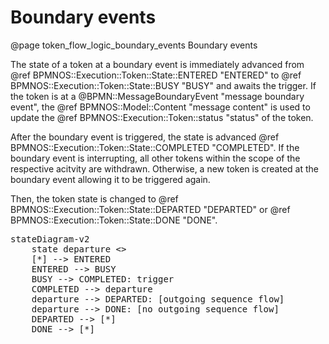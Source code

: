 # Boundary events
@page token_flow_logic_boundary_events Boundary events

The state of a token at a boundary event is immediately advanced from @ref BPMNOS::Execution::Token::State::ENTERED "ENTERED" to @ref BPMNOS::Execution::Token::State::BUSY "BUSY" and awaits the trigger.
If the token is at a @BPMN::MessageBoundaryEvent "message boundary event", the @ref BPMNOS::Model::Content "message content" is used to update the @ref BPMNOS::Execution::Token::status "status" of the token.

After the boundary event is triggered, the state is advanced @ref BPMNOS::Execution::Token::State::COMPLETED "COMPLETED".
If the boundary event is interrupting, all other tokens within the scope of the respective acitvity are withdrawn.
Otherwise, a new token is created at the boundary event allowing it to be triggered again.

Then, the token state is changed to @ref BPMNOS::Execution::Token::State::DEPARTED "DEPARTED" or @ref BPMNOS::Execution::Token::State::DONE "DONE".

<pre class="mermaid">
stateDiagram-v2
    state departure <<choice>>
    [*] --> ENTERED
    ENTERED --> BUSY
    BUSY --> COMPLETED: trigger
    COMPLETED --> departure
    departure --> DEPARTED: [outgoing sequence flow]
    departure --> DONE: [no outgoing sequence flow]
    DEPARTED --> [*]
    DONE --> [*]
</pre>
